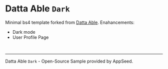 # Datta Able `Dark`

Minimal bs4 template forked from [Datta Able](https://github.com/codedthemes/datta-able-bootstrap-dashboard). Enahancements: 

- Dark mode
- User Profile Page

<br />

---
Datta Able `Dark` - Open-Source Sample provided by AppSeed. 
